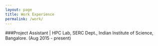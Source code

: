 ```yaml
---
layout: page
title: Work Experience 
permalink: /work/
---
```

###Project Assistant | HPC Lab, SERC Dept., Indian Institute of Science, Bangalore. (Aug 2015 - present) </br>


